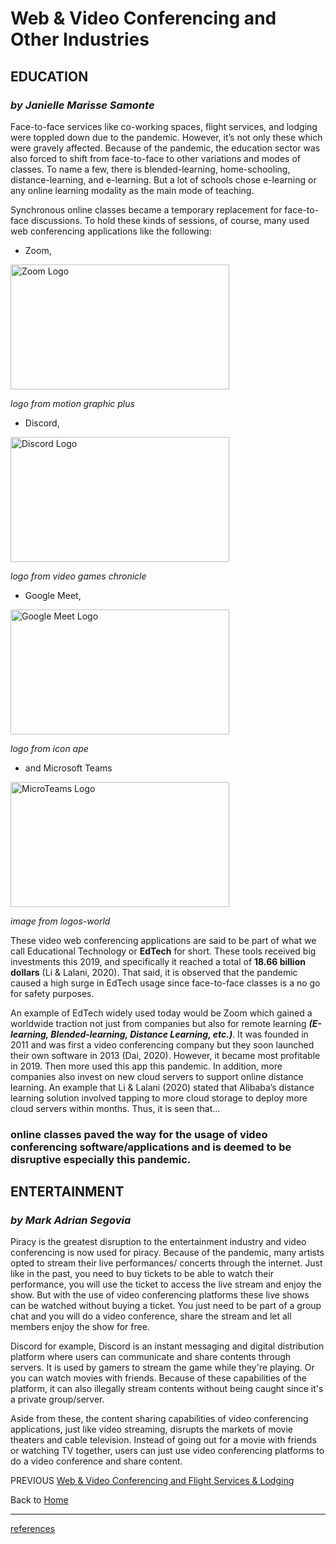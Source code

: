 # Web & Video Conferencing and Other Industries

## EDUCATION
### *by Janielle Marisse Samonte*

Face-to-face services like co-working spaces, flight services, and lodging were toppled down due to the pandemic. However, it’s not only these which were gravely affected. Because of the pandemic, the education sector was also forced to shift from face-to-face to other variations and modes of classes. To name a few, there is blended-learning, home-schooling, distance-learning, and e-learning. But a lot of schools chose e-learning or any online learning modality as the main mode of teaching.

Synchronous online classes became a temporary replacement for face-to-face discussions. To hold these kinds of sessions, of course, many used web conferencing applications like the following: 

- Zoom,
<img src = "https://www.motiongraphicplus.com/wp-content/uploads/2020/04/zoom-logo-png-2048x1152.png" align = "center" alt = "Zoom Logo" width = "350" height = "200"> 

*logo from motion graphic plus*

- Discord, 
<img src = "https://www.videogameschronicle.com/files/2021/05/discord-new-logo.jpg" align = "center" alt = "Discord Logo" width = "350" height = "200">

*logo from video games chronicle*

- Google Meet,  
<img src = "https://iconape.com/wp-content/uploads/1/12/google-meet-0%D9%A3.png" align = "center" alt = "Google Meet Logo" width = "350" height = "200">

*logo from icon ape*

- and Microsoft Teams 
<img src = "https://logos-world.net/wp-content/uploads/2021/04/Microsoft-Teams-Emblem.png" align = "center" alt = "MicroTeams Logo" width = "350" height = "200"> 

*image from logos-world*


These video web conferencing applications are said to be part of what we call Educational Technology or **EdTech** for short. These tools received big investments this 2019, and specifically it reached a total of **18.66 billion dollars** (Li & Lalani, 2020). That said, it is observed that the pandemic caused a high surge in EdTech usage since face-to-face classes is a no go for safety purposes. 

An example of EdTech widely used today would be Zoom which gained a worldwide traction not just from companies but also for remote learning ***(E-learning, Blended-learning, Distance Learning, etc.)***. It was founded in 2011 and was first a video conferencing company but they soon launched their own software in 2013 (Dai, 2020). However, it became most profitable in 2019. Then more used this app this pandemic. In addition, more companies also invest on new cloud servers to support online distance learning. An example that Li & Lalani (2020) stated that Alibaba’s distance learning solution involved tapping to more cloud storage to deploy more cloud servers within months. Thus, it is seen that... 
### **online classes paved the way for the usage of video conferencing software/applications and is deemed to be disruptive especially this pandemic.**  

## ENTERTAINMENT
### *by Mark Adrian Segovia*
Piracy is the greatest disruption to the entertainment industry and video conferencing is now used for piracy. Because of the pandemic, many artists opted  to stream their live performances/ concerts through the internet. Just like in the past, you need to buy tickets to be able to watch their performance, you will use the ticket to access the live stream and enjoy the show. But with the use of video conferencing platforms these live shows can be watched without buying a ticket. You just need to be part of a group chat and you will do a video conference, share the stream and let all members enjoy the show for free. 

Discord for example, Discord is an instant messaging and digital distribution platform where users can communicate and share contents through servers. It is used by gamers to stream the game while they're playing. Or you can watch movies with friends. Because of these capabilities of the platform, it can also illegally stream contents without being caught since it's a private group/server. 

Aside from these, the content sharing capabilities of video conferencing applications, just like video streaming, disrupts the markets of movie theaters and cable television. Instead of going out for a movie with friends or watching TV together, users can just use video conferencing platforms to do a video conference and share content.


PREVIOUS [Web & Video Conferencing and Flight Services & Lodging](fourth.md)                                  

Back to [Home](index.md)

---

[references](references.md)
